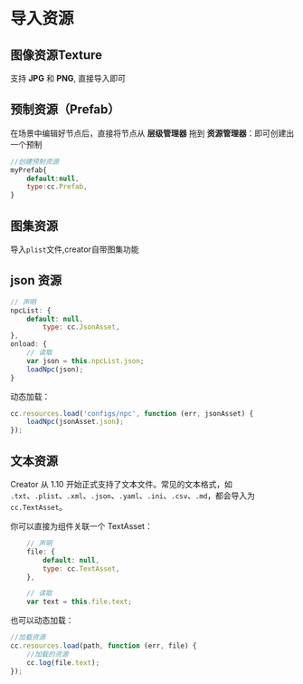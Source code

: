 # 导入资源

## 图像资源Texture

支持 **JPG** 和 **PNG**, 直接导入即可

## 预制资源（Prefab）

在场景中编辑好节点后，直接将节点从 **层级管理器** 拖到 **资源管理器**：即可创建出一个预制

```js
//创建预制资源
myPrefab{
    default:null,
    type:cc.Prefab,
}
```

## 图集资源

导入`plist`文件,creator自带图集功能

## json 资源

```js
// 声明
npcList: {
    default: null,
        type: cc.JsonAsset,
},
onload: {
	// 读取
	var json = this.npcList.json;
    loadNpc(json);
}
```

动态加载：

```js
cc.resources.load('configs/npc', function (err, jsonAsset) {
    loadNpc(jsonAsset.json);
});
```

## 文本资源

Creator 从 1.10 开始正式支持了文本文件。常见的文本格式，如 `.txt`、`.plist`、`.xml`、`.json`、`.yaml`、`.ini`、`.csv`、`.md`，都会导入为 `cc.TextAsset`。

你可以直接为组件关联一个 TextAsset：

```js
    // 声明
    file: {
        default: null,
        type: cc.TextAsset,
    },

    // 读取
    var text = this.file.text;
```

也可以动态加载：

```js
//加载资源
cc.resources.load(path, function (err, file) {
    //加载的资源
    cc.log(file.text);
});
```
